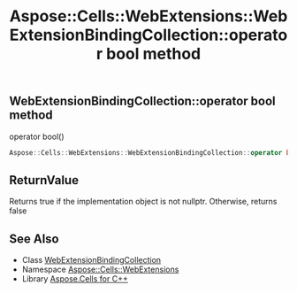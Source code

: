 ﻿---
title: Aspose::Cells::WebExtensions::WebExtensionBindingCollection::operator bool method
linktitle: operator bool
second_title: Aspose.Cells for C++ API Reference
description: 'Aspose::Cells::WebExtensions::WebExtensionBindingCollection::operator bool method. operator bool() in C++.'
type: docs
weight: 400
url: /cpp/aspose.cells.webextensions/webextensionbindingcollection/operator_bool/
---
## WebExtensionBindingCollection::operator bool method


operator bool()

```cpp
Aspose::Cells::WebExtensions::WebExtensionBindingCollection::operator bool() const
```


## ReturnValue

Returns true if the implementation object is not nullptr. Otherwise, returns false

## See Also

* Class [WebExtensionBindingCollection](../)
* Namespace [Aspose::Cells::WebExtensions](../../)
* Library [Aspose.Cells for C++](../../../)
